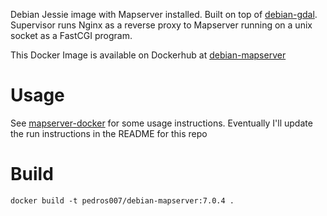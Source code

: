 Debian Jessie image with Mapserver installed.  Built on top of [debian-gdal](https://github.com/pedros007/debian-gdal).  Supervisor runs Nginx as a reverse proxy to Mapserver running on a unix socket as a FastCGI program.

This Docker Image is available on Dockerhub at [debian-mapserver](https://hub.docker.com/r/pedros007/debian-mapserver)

# Usage

See [mapserver-docker](https://github.com/pedros007/mapserver-docker)
for some usage instructions.  Eventually I'll update the run
instructions in the README for this repo

# Build

	docker build -t pedros007/debian-mapserver:7.0.4 .
